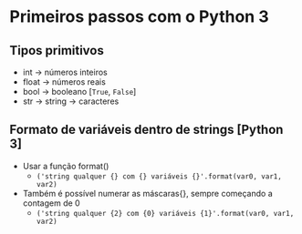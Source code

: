 # Primeiros passos com o Python 3

## Tipos primitivos

- int -> números inteiros
- float -> números reais
- bool -> booleano [`True`, `False`]
- str -> string -> caracteres

## Formato de variáveis dentro de strings [Python 3]

- Usar a função format()
    - `('string qualquer {} com {} variáveis {}'.format(var0, var1, var2)`
- Também é possível numerar as máscaras{}, sempre começando a contagem de 0
    -  `('string qualquer {2} com {0} variáveis {1}'.format(var0, var1, var2)`